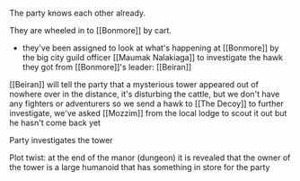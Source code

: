 The party knows each other already.

They are wheeled in to [[Bonmore]] by cart. 
- they've been assigned to look at what's happening at [[Bonmore]] by the big city guild officer [[Maumak Nalakiaga]] to investigate the hawk they got from [[Bonmore]]'s leader: [[Beiran]]

[[Beiran]] will tell the party that a mysterious tower appeared out of nowhere over in the distance, it's disturbing the cattle, but we don't have any fighters or adventurers so we send a hawk to [[The Decoy]] to further investigate, we've asked [[Mozzim]] from the local lodge to scout it out but he hasn't come back yet

Party investigates the tower

Plot twist: at the end of the manor (dungeon) it is revealed that the owner of the tower is a large humanoid that has something in store for the party